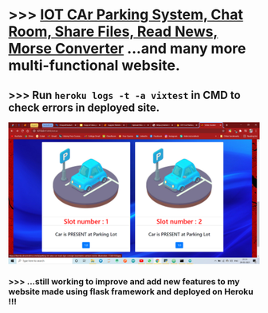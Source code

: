 # >>> [IOT CAr Parking System, Chat Room, Share Files, Read News, Morse Converter](https://vixtest.herokuapp.com/news) ...and many more multi-functional website.

## >>> Run `heroku logs -t -a vixtest` in CMD to check errors in deployed site.

[![image](ss.png)](https://vixtest.herokuapp.com/)

### >>> ...still working to improve and add new features to my website made using flask framework and deployed on Heroku !!!

